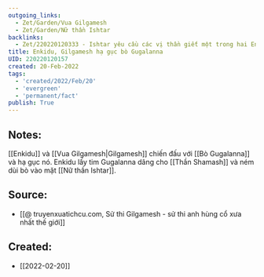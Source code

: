```yaml
---
outgoing_links:
  - Zet/Garden/Vua Gilgamesh
  - Zet/Garden/Nữ thần Ishtar
backlinks:
  - Zet/220220120333 - Ishtar yêu cầu các vị thần giết một trong hai Enkidu và Gilgamesh
title: Enkidu, Gilgamesh hạ gục bò Gugalanna
UID: 220220120157
created: 20-Feb-2022
tags:
  - 'created/2022/Feb/20'
  - 'evergreen'
  - 'permanent/fact'
publish: True
---
```

## Notes:
[[Enkidu]] và [[Vua Gilgamesh|Gilgamesh]] chiến đấu với [[Bò Gugalanna]] và hạ gục nó. Enkidu lấy tim Gugalanna dâng cho [[Thần Shamash]] và ném dùi bò vào mặt [[Nữ thần Ishtar]].

## Source:
- [[@ truyenxuatichcu.com, Sử thi Gilgamesh - sử thi anh hùng cổ xưa nhất thế giới]]



## Created:
- [[2022-02-20]]
